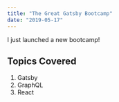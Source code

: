 ```yaml
---
title: "The Great Gatsby Bootcamp"
date: "2019-05-17"
---
```


I just launched a new bootcamp!

## Topics Covered

1. Gatsby
2. GraphQL
3. React

